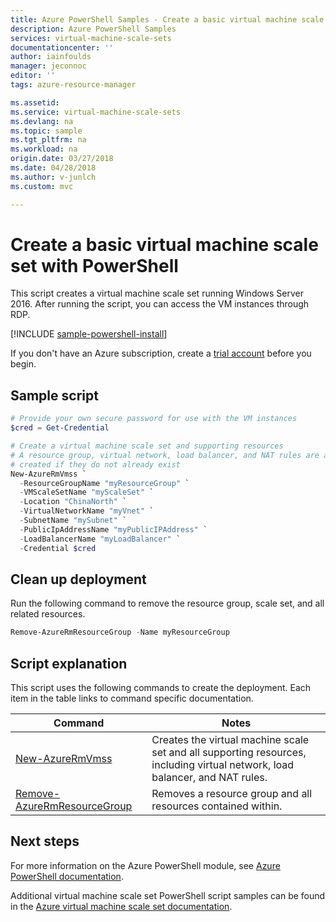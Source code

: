 ```yaml
---
title: Azure PowerShell Samples - Create a basic virtual machine scale set | Microsoft Docs
description: Azure PowerShell Samples
services: virtual-machine-scale-sets
documentationcenter: ''
author: iainfoulds
manager: jeconnoc
editor: ''
tags: azure-resource-manager

ms.assetid:
ms.service: virtual-machine-scale-sets
ms.devlang: na
ms.topic: sample
ms.tgt_pltfrm: na
ms.workload: na
origin.date: 03/27/2018
ms.date: 04/28/2018
ms.author: v-junlch
ms.custom: mvc

---
```


# Create a basic virtual machine scale set with PowerShell
This script creates a virtual machine scale set running Windows Server 2016. After running the script, you can access the VM instances through RDP.

[!INCLUDE [sample-powershell-install](../../../includes/sample-powershell-install-no-ssh.md)]

If you don't have an Azure subscription, create a [trial account](https://www.azure.cn/pricing/1rmb-trial) before you begin.

## Sample script
```powershell
# Provide your own secure password for use with the VM instances
$cred = Get-Credential

# Create a virtual machine scale set and supporting resources
# A resource group, virtual network, load balancer, and NAT rules are automatically
# created if they do not already exist
New-AzureRmVmss `
  -ResourceGroupName "myResourceGroup" `
  -VMScaleSetName "myScaleSet" `
  -Location "ChinaNorth" `
  -VirtualNetworkName "myVnet" `
  -SubnetName "mySubnet" `
  -PublicIpAddressName "myPublicIPAddress" `
  -LoadBalancerName "myLoadBalancer" `
  -Credential $cred
```

## Clean up deployment
Run the following command to remove the resource group, scale set, and all related resources.

```powershell
Remove-AzureRmResourceGroup -Name myResourceGroup
```

## Script explanation
This script uses the following commands to create the deployment. Each item in the table links to command specific documentation.

| Command | Notes |
|---|---|
| [New-AzureRmVmss](https://docs.microsoft.com/powershell/module/azurerm.compute/new-azurermvmss) | Creates the virtual machine scale set and all supporting resources, including virtual network, load balancer, and NAT rules. |
| [Remove-AzureRmResourceGroup](https://docs.microsoft.com/powershell/module/azurerm.resources/remove-azurermresourcegroup) | Removes a resource group and all resources contained within. |

## Next steps
For more information on the Azure PowerShell module, see [Azure PowerShell documentation](https://docs.microsoft.com/powershell/azure/overview).

Additional virtual machine scale set PowerShell script samples can be found in the [Azure virtual machine scale set documentation](../powershell-samples.md).

